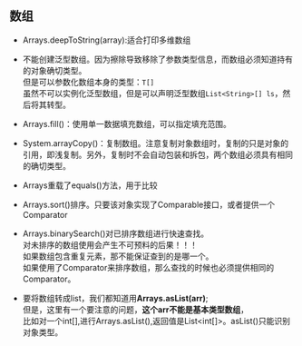 ## 数组

- Arrays.deepToString(array):适合打印多维数组  

- 不能创建泛型数组。因为擦除导致移除了参数类型信息，而数组必须知道持有的对象确切类型。  
  但是可以参数化数组本身的类型：```T[]```  
  虽然不可以实例化泛型数组，但是可以声明泛型数组```List<String>[] ls```，然后将其转型。

- Arrays.fill()：使用单一数据填充数组，可以指定填充范围。

- System.arrayCopy()：复制数组。注意复制对象数组时，复制的只是对象的引用，即浅复制。另外，复制时不会自动包装和拆包，两个数组必须具有相同的确切类型。  

- Arrays重载了equals()方法，用于比较

- Arrays.sort()排序。只要该对象实现了Comparable接口，或者提供一个Comparator

- Arrays.binarySearch()对已排序数组进行快速查找。  
对未排序的数组使用会产生不可预料的后果！！！  
如果数组包含重复元素，那不能保证查到的是哪一个。  
如果使用了Comparator来排序数组，那么查找的时候也必须提供相同的Comparator。  

- 要将数组转成list，我们都知道用**Arrays.asList(arr)**;  
但是，这里有一个要注意的问题，**这个arr不能是基本类型数组**，  
比如对一个int[],进行Arrays.asList(),返回值是List<int[]>。asList()只能识别对象类型。

